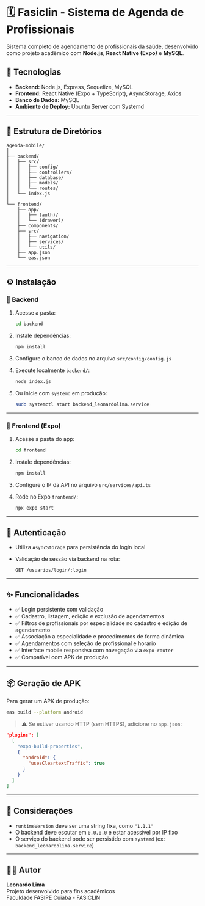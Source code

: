 # 🗓️ Fasiclin - Sistema de Agenda de Profissionais

Sistema completo de agendamento de profissionais da saúde, desenvolvido como projeto acadêmico com **Node.js**, **React Native (Expo)** e **MySQL**.

## 🚀 Tecnologias

- **Backend:** Node.js, Express, Sequelize, MySQL
- **Frontend:** React Native (Expo + TypeScript), AsyncStorage, Axios
- **Banco de Dados:** MySQL
- **Ambiente de Deploy:** Ubuntu Server com Systemd

---

## 🧱 Estrutura de Diretórios

```
agenda-mobile/
│
├── backend/
│   ├── src/
│   │   ├── config/
│   │   ├── controllers/
│   │   ├── database/
│   │   ├── models/
│   │   └── routes/
│   └── index.js
│
└── frontend/
    ├── app/
    │   ├── (auth)/
    │   └── (drawer)/
    ├── components/
    ├── src/
    │   ├── navigation/
    │   ├── services/
    │   └── utils/
    ├── app.json
    └── eas.json
```

---

## ⚙️ Instalação

### 🔧 Backend

1. Acesse a pasta:

   ```bash
   cd backend
   ```

2. Instale dependências:

   ```bash
   npm install
   ```

3. Configure o banco de dados no arquivo `src/config/config.js`

4. Execute localmente `backend/`:

   ```bash
   node index.js
   ```

5. Ou inicie com `systemd` em produção:

   ```bash
   sudo systemctl start backend_leonardolima.service
   ```

---

### 📱 Frontend (Expo)

1. Acesse a pasta do app:

   ```bash
   cd frontend
   ```

2. Instale dependências:

   ```bash
   npm install
   ```

3. Configure o IP da API no arquivo `src/services/api.ts`

4. Rode no Expo `frontend/`:

   ```bash
   npx expo start
   ```

---

## 🔐 Autenticação

- Utiliza `AsyncStorage` para persistência do login local
- Validação de sessão via backend na rota:

  ```
  GET /usuarios/login/:login
  ```

---

## ✨ Funcionalidades

- ✅ Login persistente com validação
- ✅ Cadastro, listagem, edição e exclusão de agendamentos
- ✅ Filtros de profissionais por especialidade no cadastro e edição de agendamento
- ✅ Associação a especialidade e procedimentos de forma dinâmica
- ✅ Agendamentos com seleção de profissional e horário
- ✅ Interface mobile responsiva com navegação via `expo-router`
- ✅ Compatível com APK de produção

---

## 📦 Geração de APK

Para gerar um APK de produção:

```bash
eas build --platform android
```

> ⚠️ Se estiver usando HTTP (sem HTTPS), adicione no `app.json`:

```json
"plugins": [
  [
    "expo-build-properties",
    {
      "android": {
        "usesCleartextTraffic": true
      }
    }
  ]
]
```

---

## 🧠 Considerações

- `runtimeVersion` deve ser uma string fixa, como `"1.1.1"`
- O backend deve escutar em `0.0.0.0` e estar acessível por IP fixo
- O serviço do backend pode ser persistido com `systemd` (ex: `backend_leonardolima.service`)

---

## 👨‍💻 Autor

**Leonardo Lima**  
Projeto desenvolvido para fins acadêmicos  
Faculdade FASIPE Cuiabá - FASICLIN
